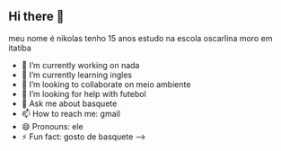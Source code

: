 ## Hi there 👋

meu nome é nikolas
tenho 15 anos
estudo na escola oscarlina
moro em itatiba

- 🔭 I’m currently working on nada
- 🌱 I’m currently learning ingles
- 👯 I’m looking to collaborate on meio ambiente
- 🤔 I’m looking for help with futebol
- 💬 Ask me about basquete
- 📫 How to reach me: gmail
- 😄 Pronouns: ele
- ⚡ Fun fact: gosto de basquete
-->
